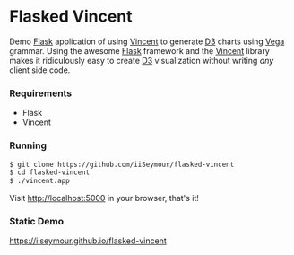 # Flasked Vincent

Demo [Flask](http://flask.pocoo.org/) application of using [Vincent](https://github.com/wrobstory/vincent) to generate [D3](http://d3js.org/) charts using [Vega](http://trifacta.github.io/vega/) grammar. Using the awesome [Flask](http://flask.pocoo.org/) framework and the [Vincent](https://github.com/wrobstory/vincent) library makes it ridiculously easy to create [D3](http://d3js.org/) visualization without writing *any* client side code.

### Requirements

 - Flask
 - Vincent

### Running
```bash
$ git clone https://github.com/iiSeymour/flasked-vincent
$ cd flasked-vincent
$ ./vincent.app
```

Visit [http://localhost:5000]() in your browser, that's it!

### Static Demo

https://iiseymour.github.io/flasked-vincent
